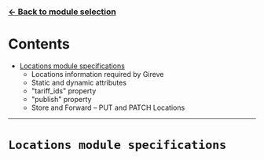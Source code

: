### [<- Back to module selection](cpo_edits.md)


# Contents 
* [Locations module specifications](#locations-module-specifications)
  - Locations information required by Gireve
  - Static and dynamic attributes
  - "tariff_ids" property
  - "publish" property
  - Store and Forward – PUT and PATCH Locations

***

# `Locations module specifications`

